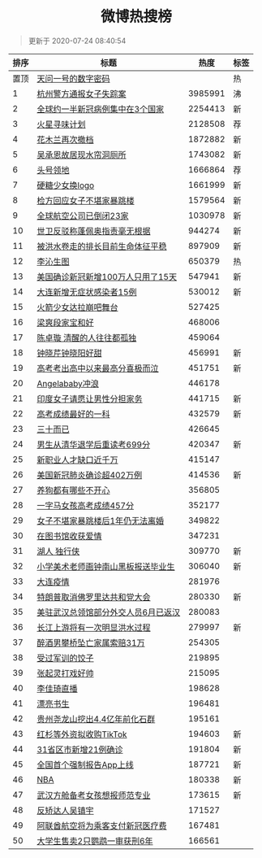 <h1 align="center">微博热搜榜</h1>

> 更新于 2020-07-24 08:40:54

| 排序 | 标题                                                                                                                                                                                                                                          | 热度    | 标签 |
| ---- | --------------------------------------------------------------------------------------------------------------------------------------------------------------------------------------------------------------------------------------------- | ------- | ---- |
| 置顶 | [天问一号的数字密码](https://s.weibo.com/weibo?q=%23%E5%A4%A9%E9%97%AE%E4%B8%80%E5%8F%B7%E7%9A%84%E6%95%B0%E5%AD%97%E5%AF%86%E7%A0%81%23&Refer=new_time)                                                                                      |         | 热   |
| 1    | [杭州警方通报女子失踪案](https://s.weibo.com/weibo?q=%E6%9D%AD%E5%B7%9E%E8%AD%A6%E6%96%B9%E9%80%9A%E6%8A%A5%E5%A5%B3%E5%AD%90%E5%A4%B1%E8%B8%AA%E6%A1%88&Refer=top)                                                                           | 3985991 | 沸   |
| 2    | [全球约一半新冠病例集中在3个国家](https://s.weibo.com/weibo?q=%23%E5%85%A8%E7%90%83%E7%BA%A6%E4%B8%80%E5%8D%8A%E6%96%B0%E5%86%A0%E7%97%85%E4%BE%8B%E9%9B%86%E4%B8%AD%E5%9C%A83%E4%B8%AA%E5%9B%BD%E5%AE%B6%23&Refer=top)                       | 2254413 | 新   |
| 3    | [火星寻味计划](https://s.weibo.comjavascript:void(0);)                                                                                                                                                                                        | 2128508 | 荐   |
| 4    | [花木兰再次撤档](https://s.weibo.com/weibo?q=%23%E8%8A%B1%E6%9C%A8%E5%85%B0%E5%86%8D%E6%AC%A1%E6%92%A4%E6%A1%A3%23&Refer=top)                                                                                                                 | 1872882 | 新   |
| 5    | [吴承恩故居现水帘洞厕所](https://s.weibo.com/weibo?q=%23%E5%90%B4%E6%89%BF%E6%81%A9%E6%95%85%E5%B1%85%E7%8E%B0%E6%B0%B4%E5%B8%98%E6%B4%9E%E5%8E%95%E6%89%80%23&Refer=top)                                                                     | 1743082 | 新   |
| 6    | [头号领地](https://s.weibo.comjavascript:void(0);)                                                                                                                                                                                            | 1666864 | 荐   |
| 7    | [硬糖少女换logo](https://s.weibo.com/weibo?q=%23%E7%A1%AC%E7%B3%96%E5%B0%91%E5%A5%B3%E6%8D%A2logo%23&Refer=top)                                                                                                                               | 1661999 | 新   |
| 8    | [检方回应女子不堪家暴跳楼](https://s.weibo.com/weibo?q=%23%E6%A3%80%E6%96%B9%E5%9B%9E%E5%BA%94%E5%A5%B3%E5%AD%90%E4%B8%8D%E5%A0%AA%E5%AE%B6%E6%9A%B4%E8%B7%B3%E6%A5%BC%23&Refer=top)                                                          | 1579564 | 新   |
| 9    | [全球航空公司已倒闭23家](https://s.weibo.com/weibo?q=%23%E5%85%A8%E7%90%83%E8%88%AA%E7%A9%BA%E5%85%AC%E5%8F%B8%E5%B7%B2%E5%80%92%E9%97%AD23%E5%AE%B6%23&Refer=top)                                                                            | 1030978 | 新   |
| 10   | [世卫反驳称蓬佩奥指责毫无根据](https://s.weibo.com/weibo?q=%23%E4%B8%96%E5%8D%AB%E5%8F%8D%E9%A9%B3%E7%A7%B0%E8%93%AC%E4%BD%A9%E5%A5%A5%E6%8C%87%E8%B4%A3%E6%AF%AB%E6%97%A0%E6%A0%B9%E6%8D%AE%23&Refer=top)                                    | 944274  | 新   |
| 11   | [被洪水卷走的排长目前生命体征平稳](https://s.weibo.com/weibo?q=%23%E8%A2%AB%E6%B4%AA%E6%B0%B4%E5%8D%B7%E8%B5%B0%E7%9A%84%E6%8E%92%E9%95%BF%E7%9B%AE%E5%89%8D%E7%94%9F%E5%91%BD%E4%BD%93%E5%BE%81%E5%B9%B3%E7%A8%B3%23&Refer=top)              | 897909  | 新   |
| 12   | [李沁生图](https://s.weibo.com/weibo?q=%23%E6%9D%8E%E6%B2%81%E7%94%9F%E5%9B%BE%23&Refer=top)                                                                                                                                                  | 650379  | 热   |
| 13   | [美国确诊新冠新增100万人只用了15天](https://s.weibo.com/weibo?q=%E7%BE%8E%E5%9B%BD%E7%A1%AE%E8%AF%8A%E6%96%B0%E5%86%A0%E6%96%B0%E5%A2%9E100%E4%B8%87%E4%BA%BA%E5%8F%AA%E7%94%A8%E4%BA%8615%E5%A4%A9&Refer=top)                                | 547941  | 新   |
| 14   | [大连新增无症状感染者15例](https://s.weibo.com/weibo?q=%E5%A4%A7%E8%BF%9E%E6%96%B0%E5%A2%9E%E6%97%A0%E7%97%87%E7%8A%B6%E6%84%9F%E6%9F%93%E8%80%8515%E4%BE%8B&Refer=top)                                                                       | 530012  | 新   |
| 15   | [火箭少女达拉崩吧舞台](https://s.weibo.com/weibo?q=%23%E7%81%AB%E7%AE%AD%E5%B0%91%E5%A5%B3%E8%BE%BE%E6%8B%89%E5%B4%A9%E5%90%A7%E8%88%9E%E5%8F%B0%23&Refer=top)                                                                                | 527425  |      |
| 16   | [梁爽段家宝和好](https://s.weibo.com/weibo?q=%E6%A2%81%E7%88%BD%E6%AE%B5%E5%AE%B6%E5%AE%9D%E5%92%8C%E5%A5%BD&Refer=top)                                                                                                                       | 468006  |      |
| 17   | [陈卓璇 清醒的人往往都孤独](https://s.weibo.com/weibo?q=%E9%99%88%E5%8D%93%E7%92%87%20%E6%B8%85%E9%86%92%E7%9A%84%E4%BA%BA%E5%BE%80%E5%BE%80%E9%83%BD%E5%AD%A4%E7%8B%AC&Refer=top)                                                            | 459064  |      |
| 18   | [钟晓芹钟晓阳好甜](https://s.weibo.com/weibo?q=%23%E9%92%9F%E6%99%93%E8%8A%B9%E9%92%9F%E6%99%93%E9%98%B3%E5%A5%BD%E7%94%9C%23&Refer=top)                                                                                                      | 456991  | 新   |
| 19   | [高考考出高中以来最高分喜极而泣](https://s.weibo.com/weibo?q=%23%E9%AB%98%E8%80%83%E8%80%83%E5%87%BA%E9%AB%98%E4%B8%AD%E4%BB%A5%E6%9D%A5%E6%9C%80%E9%AB%98%E5%88%86%E5%96%9C%E6%9E%81%E8%80%8C%E6%B3%A3%23&Refer=top)                         | 451751  | 新   |
| 20   | [Angelababy冲浪](https://s.weibo.com/weibo?q=%23Angelababy%E5%86%B2%E6%B5%AA%23&Refer=top)                                                                                                                                                    | 446178  |      |
| 21   | [印度女子请愿让男性分担家务](https://s.weibo.com/weibo?q=%E5%8D%B0%E5%BA%A6%E5%A5%B3%E5%AD%90%E8%AF%B7%E6%84%BF%E8%AE%A9%E7%94%B7%E6%80%A7%E5%88%86%E6%8B%85%E5%AE%B6%E5%8A%A1&Refer=top)                                                     | 441715  | 新   |
| 22   | [高考成绩最好的一科](https://s.weibo.com/weibo?q=%23%E9%AB%98%E8%80%83%E6%88%90%E7%BB%A9%E6%9C%80%E5%A5%BD%E7%9A%84%E4%B8%80%E7%A7%91%23&Refer=top)                                                                                           | 432579  | 新   |
| 23   | [三十而已](https://s.weibo.com/weibo?q=%E4%B8%89%E5%8D%81%E8%80%8C%E5%B7%B2&Refer=top)                                                                                                                                                        | 426645  |      |
| 24   | [男生从清华退学后重读考699分](https://s.weibo.com/weibo?q=%E7%94%B7%E7%94%9F%E4%BB%8E%E6%B8%85%E5%8D%8E%E9%80%80%E5%AD%A6%E5%90%8E%E9%87%8D%E8%AF%BB%E8%80%83699%E5%88%86&Refer=top)                                                          | 420347  | 新   |
| 25   | [新职业人才缺口近千万](https://s.weibo.com/weibo?q=%E6%96%B0%E8%81%8C%E4%B8%9A%E4%BA%BA%E6%89%8D%E7%BC%BA%E5%8F%A3%E8%BF%91%E5%8D%83%E4%B8%87&Refer=top)                                                                                      | 415147  |      |
| 26   | [美国新冠肺炎确诊超402万例](https://s.weibo.com/weibo?q=%23%E7%BE%8E%E5%9B%BD%E6%96%B0%E5%86%A0%E8%82%BA%E7%82%8E%E7%A1%AE%E8%AF%8A%E8%B6%85402%E4%B8%87%E4%BE%8B%23&Refer=top)                                                               | 414536  | 新   |
| 27   | [养狗都有哪些不开心](https://s.weibo.com/weibo?q=%23%E5%85%BB%E7%8B%97%E9%83%BD%E6%9C%89%E5%93%AA%E4%BA%9B%E4%B8%8D%E5%BC%80%E5%BF%83%23&Refer=top)                                                                                           | 356805  |      |
| 28   | [一字马女孩高考成绩457分](https://s.weibo.com/weibo?q=%23%E4%B8%80%E5%AD%97%E9%A9%AC%E5%A5%B3%E5%AD%A9%E9%AB%98%E8%80%83%E6%88%90%E7%BB%A9457%E5%88%86%23&Refer=top)                                                                          | 352177  |      |
| 29   | [女子不堪家暴跳楼后1年仍无法离婚](https://s.weibo.com/weibo?q=%23%E5%A5%B3%E5%AD%90%E4%B8%8D%E5%A0%AA%E5%AE%B6%E6%9A%B4%E8%B7%B3%E6%A5%BC%E5%90%8E1%E5%B9%B4%E4%BB%8D%E6%97%A0%E6%B3%95%E7%A6%BB%E5%A9%9A%23&Refer=top)                       | 349822  |      |
| 30   | [在图书馆收获爱情](https://s.weibo.com/weibo?q=%23%E5%9C%A8%E5%9B%BE%E4%B9%A6%E9%A6%86%E6%94%B6%E8%8E%B7%E7%88%B1%E6%83%85%23&Refer=top)                                                                                                      | 347231  |      |
| 31   | [湖人 独行侠](https://s.weibo.com/weibo?q=%E6%B9%96%E4%BA%BA%20%E7%8B%AC%E8%A1%8C%E4%BE%A0&Refer=top)                                                                                                                                         | 309770  | 新   |
| 32   | [小学美术老师画钟南山黑板报送毕业生](https://s.weibo.com/weibo?q=%E5%B0%8F%E5%AD%A6%E7%BE%8E%E6%9C%AF%E8%80%81%E5%B8%88%E7%94%BB%E9%92%9F%E5%8D%97%E5%B1%B1%E9%BB%91%E6%9D%BF%E6%8A%A5%E9%80%81%E6%AF%95%E4%B8%9A%E7%94%9F&Refer=top)         | 306040  | 新   |
| 33   | [大连疫情](https://s.weibo.com/weibo?q=%E5%A4%A7%E8%BF%9E%E7%96%AB%E6%83%85&Refer=top)                                                                                                                                                        | 281976  |      |
| 34   | [特朗普取消佛罗里达共和党大会](https://s.weibo.com/weibo?q=%E7%89%B9%E6%9C%97%E6%99%AE%E5%8F%96%E6%B6%88%E4%BD%9B%E7%BD%97%E9%87%8C%E8%BE%BE%E5%85%B1%E5%92%8C%E5%85%9A%E5%A4%A7%E4%BC%9A&Refer=top)                                          | 280330  | 新   |
| 35   | [美驻武汉总领馆部分外交人员6月已返汉](https://s.weibo.com/weibo?q=%23%E7%BE%8E%E9%A9%BB%E6%AD%A6%E6%B1%89%E6%80%BB%E9%A2%86%E9%A6%86%E9%83%A8%E5%88%86%E5%A4%96%E4%BA%A4%E4%BA%BA%E5%91%986%E6%9C%88%E5%B7%B2%E8%BF%94%E6%B1%89%23&Refer=top) | 280083  |      |
| 36   | [长江上游将有一次明显洪水过程](https://s.weibo.com/weibo?q=%E9%95%BF%E6%B1%9F%E4%B8%8A%E6%B8%B8%E5%B0%86%E6%9C%89%E4%B8%80%E6%AC%A1%E6%98%8E%E6%98%BE%E6%B4%AA%E6%B0%B4%E8%BF%87%E7%A8%8B&Refer=top)                                          | 279997  | 新   |
| 37   | [醉酒男攀桥坠亡家属索赔31万](https://s.weibo.com/weibo?q=%E9%86%89%E9%85%92%E7%94%B7%E6%94%80%E6%A1%A5%E5%9D%A0%E4%BA%A1%E5%AE%B6%E5%B1%9E%E7%B4%A2%E8%B5%9431%E4%B8%87&Refer=top)                                                            | 254305  |      |
| 38   | [受过军训的饺子](https://s.weibo.com/weibo?q=%23%E5%8F%97%E8%BF%87%E5%86%9B%E8%AE%AD%E7%9A%84%E9%A5%BA%E5%AD%90%23&Refer=top)                                                                                                                 | 219895  |      |
| 39   | [张起灵打戏好帅](https://s.weibo.com/weibo?q=%23%E5%BC%A0%E8%B5%B7%E7%81%B5%E6%89%93%E6%88%8F%E5%A5%BD%E5%B8%85%23&Refer=top)                                                                                                                 | 215095  |      |
| 40   | [李佳琦直播](https://s.weibo.com/weibo?q=%E6%9D%8E%E4%BD%B3%E7%90%A6%E7%9B%B4%E6%92%AD&Refer=top)                                                                                                                                             | 198628  |      |
| 41   | [漂亮书生](https://s.weibo.com/weibo?q=%E6%BC%82%E4%BA%AE%E4%B9%A6%E7%94%9F&Refer=top)                                                                                                                                                        | 196481  |      |
| 42   | [贵州尧龙山挖出4.4亿年前化石群](https://s.weibo.com/weibo?q=%23%E8%B4%B5%E5%B7%9E%E5%B0%A7%E9%BE%99%E5%B1%B1%E6%8C%96%E5%87%BA4.4%E4%BA%BF%E5%B9%B4%E5%89%8D%E5%8C%96%E7%9F%B3%E7%BE%A4%23&Refer=top)                                         | 195161  |      |
| 43   | [红杉等外资拟收购TikTok](https://s.weibo.com/weibo?q=%E7%BA%A2%E6%9D%89%E7%AD%89%E5%A4%96%E8%B5%84%E6%8B%9F%E6%94%B6%E8%B4%ADTikTok&Refer=top)                                                                                                | 194603  | 新   |
| 44   | [31省区市新增21例确诊](https://s.weibo.com/weibo?q=31%E7%9C%81%E5%8C%BA%E5%B8%82%E6%96%B0%E5%A2%9E21%E4%BE%8B%E7%A1%AE%E8%AF%8A&Refer=top)                                                                                                    | 191804  | 新   |
| 45   | [全国首个强制报告App上线](https://s.weibo.com/weibo?q=%E5%85%A8%E5%9B%BD%E9%A6%96%E4%B8%AA%E5%BC%BA%E5%88%B6%E6%8A%A5%E5%91%8AApp%E4%B8%8A%E7%BA%BF&Refer=top)                                                                                | 187721  | 新   |
| 46   | [NBA](https://s.weibo.com/weibo?q=NBA&Refer=top)                                                                                                                                                                                              | 180338  | 新   |
| 47   | [武汉方舱备考女孩想报师范专业](https://s.weibo.com/weibo?q=%E6%AD%A6%E6%B1%89%E6%96%B9%E8%88%B1%E5%A4%87%E8%80%83%E5%A5%B3%E5%AD%A9%E6%83%B3%E6%8A%A5%E5%B8%88%E8%8C%83%E4%B8%93%E4%B8%9A&Refer=top)                                          | 173615  | 新   |
| 48   | [反矫达人吴镇宇](https://s.weibo.com/weibo?q=%E5%8F%8D%E7%9F%AB%E8%BE%BE%E4%BA%BA%E5%90%B4%E9%95%87%E5%AE%87&Refer=top)                                                                                                                       | 171527  |      |
| 49   | [阿联酋航空将为乘客支付新冠医疗费](https://s.weibo.com/weibo?q=%E9%98%BF%E8%81%94%E9%85%8B%E8%88%AA%E7%A9%BA%E5%B0%86%E4%B8%BA%E4%B9%98%E5%AE%A2%E6%94%AF%E4%BB%98%E6%96%B0%E5%86%A0%E5%8C%BB%E7%96%97%E8%B4%B9&Refer=top)                    | 167481  |      |
| 50   | [大学生售卖2只鹦鹉一审获刑6年](https://s.weibo.com/weibo?q=%23%E5%A4%A7%E5%AD%A6%E7%94%9F%E5%94%AE%E5%8D%962%E5%8F%AA%E9%B9%A6%E9%B9%89%E4%B8%80%E5%AE%A1%E8%8E%B7%E5%88%916%E5%B9%B4%23&Refer=top)                                           | 166561  |      |